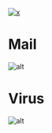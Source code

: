 [![x](https://img.shields.io/badge/SayThanks.io-%E2%98%BC-1EAEDB.svg)](https://saythanks.io/to/blackvkng)

# Mail
![alt](http://i.hizliresim.com/o04aQ9.png)
# Virus
![alt](http://i.hizliresim.com/m4Aal8.png)
